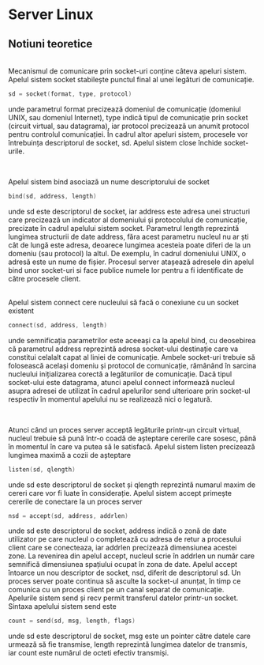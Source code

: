 # Server Linux 


## Notiuni teoretice

<br />
Mecanismul de comunicare prin socket-uri conține câteva apeluri sistem. Apelul sistem socket stabilește punctul final al unei legături de comunicație.

```c
sd = socket(format, type, protocol)
```
unde parametrul format precizează domeniul de comunicație (domeniul UNIX, sau domeniul Internet), type indică tipul de comunicație prin socket (circuit virtual, sau datagrama), iar protocol precizează un anumit protocol pentru controlul comunicației. În cadrul altor apeluri sistem, procesele vor întrebuința descriptorul de socket, sd. Apelul sistem close închide socket-urile.


<br />

Apelul sistem bind asociază un nume descriptorului de socket

```c
bind(sd, address, length)
```

unde sd este descriptorul de socket, iar address este adresa unei structuri care precizează un indicator al domeniului și protocolului de comunicație, precizate în cadrul apelului sistem socket. 
Parametrul length reprezintă lungimea structurii de date address, făra acest parametru nucleul nu ar ști cât de lungă este adresa, deoarece lungimea acesteia poate diferi de la un domeniu (sau protocol) la altul. De exemplu, în cadrul domeniului UNIX, o adresă este un nume de fișier. Procesul server atașează adresele din apelul bind unor socket-uri si face publice numele lor pentru a fi identificate de către procesele client.


<br />
Apelul sistem connect cere nucleului să facă o conexiune cu un socket existent

```c
connect(sd, address, length)
```

unde semnificația parametrilor este aceeași ca la apelul bind, cu deosebirea că parametrul address reprezintă adresa socket-ului destinație care va constitui celalalt capat al liniei de comunicație. Ambele socket-uri trebuie să folosească același domeniu și protocol de comunicație, rămânând în sarcina nucleului inițializarea corectă a legăturilor de comunicație.
Dacă tipul socket-ului este datagrama, atunci apelul connect informează nucleul asupra adresei de utilizat în cadrul apelurilor send ulterioare prin socket-ul respectiv în momentul apelului nu se realizează nici o legatură.

<br />

Atunci când un proces server acceptă legăturile printr-un circuit virtual, nucleul trebuie să pună într-o coadă de așteptare cererile care sosesc, până în momentul în care va putea să le satisfacă. Apelul sistem listen precizează lungimea maximă a cozii de așteptare 

```c
listen(sd, qlength)
```

unde sd este descriptorul de socket și qlength reprezintă numarul maxim de cereri care vor fi luate în considerație.
Apelul sistem accept primește cererile de conectare la un proces server

```c
nsd = accept(sd, address, addrlen)
```

unde sd este descriptorul de socket, address indică o zonă de date utilizator pe care nucleul o completează cu adresa de retur a procesului client care se conecteaza, iar addrlen precizează dimensiunea acestei zone. 
La revenirea din apelul accept, nucleul scrie în addrlen un număr care semnifică dimensiunea spațiului ocupat în zona de date. 
Apelul accept întoarce un nou descriptor de socket, nsd, diferit de descriptorul sd. Un proces server poate continua să asculte la socket-ul anunțat, în timp ce comunica cu un proces client pe un canal separat de comunicație.
<br />
Apelurile sistem send și recv permit transferul datelor printr-un socket. Sintaxa apelului sistem send este

```c
count = send(sd, msg, length, flags)
```

unde   sd este descriptorul de socket, msg este un pointer către datele care urmează să fie transmise, length reprezintă lungimea datelor de transmis, iar count este numărul de octeti efectiv transmiși.



























